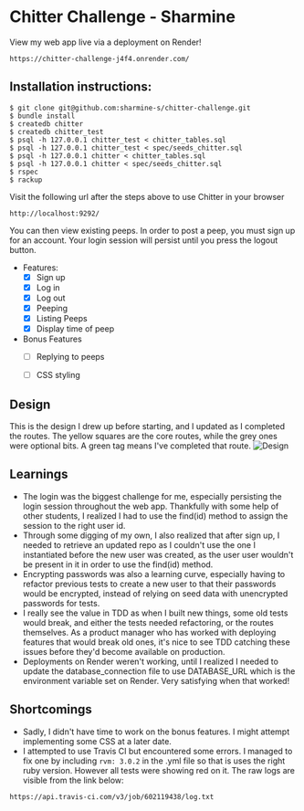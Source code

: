 Chitter Challenge - Sharmine
=================
View my web app live via a deployment on Render!
```
https://chitter-challenge-j4f4.onrender.com/
```

Installation instructions:
-------
```
$ git clone git@github.com:sharmine-s/chitter-challenge.git
$ bundle install
$ createdb chitter
$ createdb chitter_test
$ psql -h 127.0.0.1 chitter_test < chitter_tables.sql 
$ psql -h 127.0.0.1 chitter_test < spec/seeds_chitter.sql 
$ psql -h 127.0.0.1 chitter < chitter_tables.sql 
$ psql -h 127.0.0.1 chitter < spec/seeds_chitter.sql 
$ rspec
$ rackup
```

Visit the following url after the steps above to use Chitter in your browser

```
http://localhost:9292/
```

You can then view existing peeps. In order to post a peep, you must sign up for an account. Your login session will persist until you press the logout button.

* Features:
  * [x] Sign up
  * [x] Log in
  * [x] Log out
  * [x] Peeping
  * [x] Listing Peeps
  * [x] Display time of peep

* Bonus Features
  * [ ] Replying to peeps
  * [ ] CSS styling



## Design
This is the design I drew up before starting, and I updated as I completed the routes. The yellow squares are the core routes, while the grey ones were optional bits. A green tag means I've completed that route.
![Design](https://i.imgur.com/FL5xT5x.jpeg)

## Learnings
* The login was the biggest challenge for me, especially persisting the login session throughout the web app. Thankfully with some help of other students, I realized I had to use the find(id) method to assign the session to the right user id.
* Through some digging of my own, I also realized that after sign up, I needed to retrieve an updated repo as I couldn't use the one I instantiated before the new user was created, as the user user wouldn't be present in it in order to use the find(id) method.
* Encrypting passwords was also a learning curve, especially having to refactor previous tests to create a new user to that their passwords would be encrypted, instead of relying on seed data with unencrypted passwords for tests.
* I really see the value in TDD as when I built new things, some old tests would break, and either the tests needed refactoring, or the routes themselves. As a product manager who has worked with deploying features that would break old ones, it's nice to see TDD catching these issues before they'd become available on production.
* Deployments on Render weren't working, until I realized I needed to update the database_connection file to use DATABASE_URL which is the environment variable set on Render. Very satisfying when that worked!


## Shortcomings
* Sadly, I didn't have time to work on the bonus features. I might attempt implementing some CSS at a later date.
* I attempted to use Travis CI but encountered some errors. I managed to fix one by including `rvm: 3.0.2` in the .yml file so that is uses the right ruby version. However all tests were showing red on it. The raw logs are visible from the link below:
```
https://api.travis-ci.com/v3/job/602119438/log.txt
```